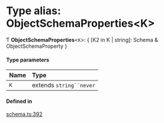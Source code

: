 # Type alias: ObjectSchemaProperties<K\>

Ƭ **ObjectSchemaProperties**<`K`\>: { [K2 in K \| string]: Schema & ObjectSchemaProperty }

#### Type parameters

| Name | Type |
| :------ | :------ |
| `K` | extends `string``never` |

#### Defined in

[schema.ts:392](https://github.com/coda/packs-sdk/blob/main/schema.ts#L392)
